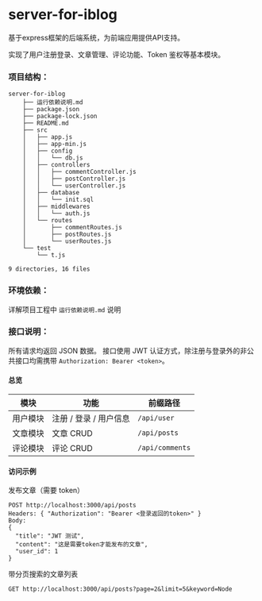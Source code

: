 # server-for-iblog

基于express框架的后端系统，为前端应用提供API支持。

实现了用户注册登录、文章管理、评论功能、Token 鉴权等基本模块。

### 项目结构：

```
server-for-iblog
    ├── 运行依赖说明.md
    ├── package.json
    ├── package-lock.json
    ├── README.md
    ├── src
    │   ├── app.js
    │   ├── app-min.js
    │   ├── config
    │   │   └── db.js
    │   ├── controllers
    │   │   ├── commentController.js
    │   │   ├── postController.js
    │   │   └── userController.js
    │   ├── database
    │   │   └── init.sql
    │   ├── middlewares
    │   │   └── auth.js
    │   └── routes
    │       ├── commentRoutes.js
    │       ├── postRoutes.js
    │       └── userRoutes.js
    └── test
        └── t.js

9 directories, 16 files
```

### 环境依赖：

详解项目工程中 `运行依赖说明.md` 说明

### 接口说明：

所有请求均返回 JSON 数据。
接口使用 JWT 认证方式，除注册与登录外的非公共接口均需携带 `Authorization: Bearer <token>`。

#### 总览

| 模块     | 功能                   | 前缀路径        |
| -------- | ---------------------- | --------------- |
| 用户模块 | 注册 / 登录 / 用户信息 | `/api/user`     |
| 文章模块 | 文章 CRUD              | `/api/posts`    |
| 评论模块 | 评论 CRUD              | `/api/comments` |

#### 访问示例

发布文章（需要 token）

```
POST http://localhost:3000/api/posts
Headers: { "Authorization": "Bearer <登录返回的token>" }
Body:
{
  "title": "JWT 测试",
  "content": "这是需要token才能发布的文章",
  "user_id": 1
}
```

带分页搜索的文章列表

```
GET http://localhost:3000/api/posts?page=2&limit=5&keyword=Node
```

